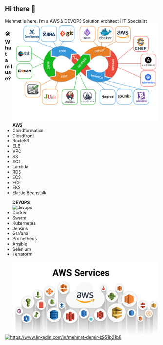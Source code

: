 <!--
**xkendx/xkendx** is a ✨ _special_ ✨ repository because its `README.md` (this file) appears on your GitHub profile. -->

## Hi there 👋
Mehmet is here. I'm a AWS & DEVOPS Solution Architect | IT Specialist  <img src="https://github.com/MehmetIron/MehmetIron/blob/main/Devops_phases.png" alt="devops" width=480 height=auto align="right">

### 🛠  What am I use?

<ul > <strong>AWS</strong>
 <li>Cloudformation</li>
 <li>Cloudfront</li>
 <li>Route53</li>
 <li>ELB</li>
 <li>VPC</li>  
 <li>S3</li>
 <li>EC2</li>
 <li>Lambda</li>
 <li>RDS</li>
 <li>ECS</li>
 <li>ECR</li>
 <li>EKS</li>
 <li>Elastic Beanstalk</li>
 </ul>
 <ul> <strong>DEVOPS</strong>   <img src="https://github.com/MehmetIron/home_page/blob/main/DEVOPS.gif" alt="devops" width=480 height=auto align="right">
 <li>Docker</li>
 <li>Swarm</li>
 <li>Kubernetes</li>
 <li>Jenkins</li>
 <li>Grafana</li>
 <li>Prometheus</li>
 <li>Ansible</li>
 <li>Selenium</li>
 <li>Terraform</li>
 <p><img align="left" src="AWS (2).png" alt="cloudycody" /></p>
 </ul>

<a href="https://www.linkedin.com/in/mehmet-iron" target="_blank">
    <img src="https://img.shields.io/badge/%20-linkedin-0072b1" alt="https://www.linkedin.com/in/mehmet-demir-b951b21b8">
</a>
<!--<a href="https://medium.com/@kendentry" target="_blank">
    <img src="https://img.shields.io/badge/%20-medium-black" alt="https://medium.com/@kendentry">
</a> -->
